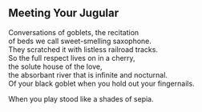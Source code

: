 Meeting Your Jugular
--------------------
Conversations of goblets, the recitation  
of beds we call sweet-smelling saxophone.  
They scratched it with listless railroad tracks.  
So the full respect lives on in a cherry,  
the solute house of the love,  
the absorbant river that is infinite and nocturnal.  
Of your black goblet when you hold out your fingernails.  
  
When you play stood like a shades of sepia.  
